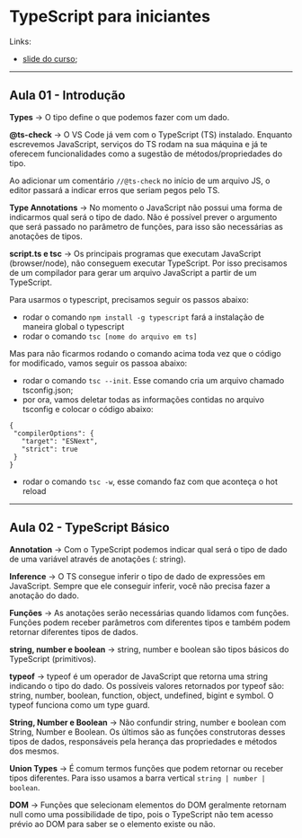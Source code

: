 # TypeScript para iniciantes

Links:
 - [slide do curso](https://origamid.com/slide/typescript-para-iniciantes);

---

## Aula 01 - Introdução
**Types** -> O tipo define o que podemos fazer com um dado.

**@ts-check** -> O VS Code já vem com o TypeScript (TS) instalado. Enquanto escrevemos JavaScript, serviços do TS rodam na sua máquina e já te oferecem funcionalidades como a sugestão de métodos/propriedades do tipo.

Ao adicionar um comentário ```//@ts-check``` no início de um arquivo JS, o editor passará a indicar erros que seriam pegos pelo TS.

**Type Annotations** -> No momento o JavaScript não possui uma forma de indicarmos qual será o tipo de dado. Não é possível prever o argumento que será passado no parâmetro de funções, para isso são necessárias as anotações de tipos.

**script.ts e tsc** -> Os principais programas que executam JavaScript (browser/node), não conseguem executar TypeScript. Por isso precisamos de um compilador para gerar um arquivo JavaScript a partir de um TypeScript.

Para usarmos o typescript, precisamos seguir os passos abaixo:
 - rodar o comando ```npm install -g typescript``` fará a instalação de maneira global o typescript
 - rodar o comando ```tsc [nome do arquivo em ts]```

 Mas para não ficarmos rodando o comando acima toda vez que o código for modificado, vamos seguir os passoa abaixo:

 - rodar o comando ```tsc --init```. Esse comando cria um arquivo chamado tsconfig.json;
 - por ora, vamos deletar todas as informações contidas no arquivo tsconfig e colocar o código abaixo:
 ```
 {
  "compilerOptions": {
    "target": "ESNext",
    "strict": true
  }
}
 ```
 - rodar o comando ```tsc -w```, esse comando faz com que aconteça o hot reload

---

## Aula 02 - TypeScript Básico
**Annotation** -> Com o TypeScript podemos indicar qual será o tipo de dado de uma variável através de anotações (: string).

**Inference** -> O TS consegue inferir o tipo de dado de expressões em JavaScript. Sempre que ele conseguir inferir, você não precisa fazer a anotação do dado.

**Funções** -> As anotações serão necessárias quando lidamos com funções. Funções podem receber parâmetros com diferentes tipos e também podem retornar diferentes tipos de dados.

**string, number e boolean** -> string, number e boolean são tipos básicos do TypeScript (primitivos).

**typeof** -> typeof é um operador de JavaScript que retorna uma string indicando o tipo do dado. Os possíveis valores retornados por typeof são: string, number, boolean, function, object, undefined, bigint e symbol. O typeof funciona como um type guard.

**String, Number e Boolean** -> Não confundir string, number e boolean com String, Number e Boolean. Os últimos são as funções construtoras desses tipos de dados, responsáveis pela herança das propriedades e métodos dos mesmos.

**Union Types** -> É comum termos funções que podem retornar ou receber tipos diferentes. Para isso usamos a barra vertical ```string | number | boolean```.

**DOM** -> Funções que selecionam elementos do DOM geralmente retornam null como uma possibilidade de tipo, pois o TypeScript não tem acesso prévio ao DOM para saber se o elemento existe ou não.